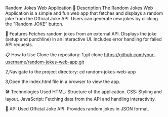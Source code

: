 Random Jokes Web Application
📖 Description
The Random Jokes Web Application is a simple and fun web app that fetches and displays a random joke from the Official Joke API. Users can generate new jokes by clicking the "Random JOKE" button.

🚀 Features
Fetches random jokes from an external API.
Displays the joke (setup and punchline) in an interactive UI.
Includes error handling for failed API requests.

📋 How to Use
Clone the repository:
1,git clone https://github.com/your-username/random-jokes-web-app.git

2,Navigate to the project directory:
cd random-jokes-web-app

3,Open the index.html file in a browser to view the app.

🛠️ Technologies Used
HTML: Structure of the application.
CSS: Styling and layout.
JavaScript: Fetching data from the API and handling interactivity.

📖 API Used
Official Joke API:
Provides random jokes in JSON format.